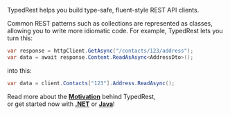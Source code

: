 TypedRest helps you build type-safe, fluent-style REST API clients.

Common REST patterns such as collections are represented as classes, allowing you to write more idiomatic code. For example, TypedRest lets you turn this:
```csharp
var response = httpClient.GetAsync("/contacts/123/address");
var data = await response.Content.ReadAsAsync<AddressDto>();
```

into this:
```csharp
var data = client.Contacts["123"].Address.ReadAsync();
```

Read more about the **[Motivation](motivation.md)** behind TypedRest,  
or get started now with **[.NET](https://github.com/TypedRest/TypedRest-DotNet)** or **[Java](https://github.com/TypedRest/TypedRest-Java)**!
